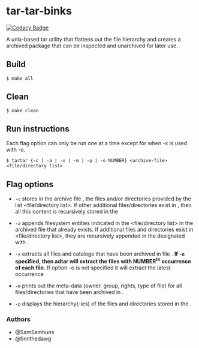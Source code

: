 # tar-tar-binks

[![Codacy Badge](https://api.codacy.com/project/badge/Grade/956289d5c77c4785836cac7e895bc60a)](https://www.codacy.com/app/samhunsadamant/tar-tar-binks?utm_source=github.com&amp;utm_medium=referral&amp;utm_content=finnthedawg/tar-tar-binks&amp;utm_campaign=Badge_Grade)

A unix-based tar utility that flattens out the file hierarchy and creates a archived package that can be inspected and unarchived for later use.

## Build
```shell
$ make all
```

## Clean
```shell
$ make clean
```

## Run instructions
Each flag option can only be run one at a time except for when -x is used with -o.
```shell
$ tartar {-c | -a | -x | -m | -p | -o NUMBER} <archive-file> <file/directory list>
```

## Flag options

-   `-c` stores in the archive file <archive-file>, the files and/or directories provided by the list <file/directory list>.
If other additional files/directories exist in <directory list>, then all this content is recursively stored in the <archive-file>

-   `-a` appends filesystem entities indicated in the <file/directory list> in the archived file <archive-file> that already
exists. If additional files and directories exist in <file/directory list>, they are recursively appended in the
designated with <archive-file>.

-   `-x` extracts all files and catalogs that have been archived in file <archive-file>. **If `-o` specified, then adtar will extract the files
with NUMBER<sup>th</sup> occurrence of each file.** If option -o is not specified it will extract the latest occurrence

-   `-m` prints out the meta-data (owner, group, rights, type of file) for all files/directories that have been archived in <archive-file>.

-   `-p` displays the hierarchy(-ies) of the files and directories stored in the <archive-file>.

### Authors
-   @SamSamhuns
-   @finnthedawg
